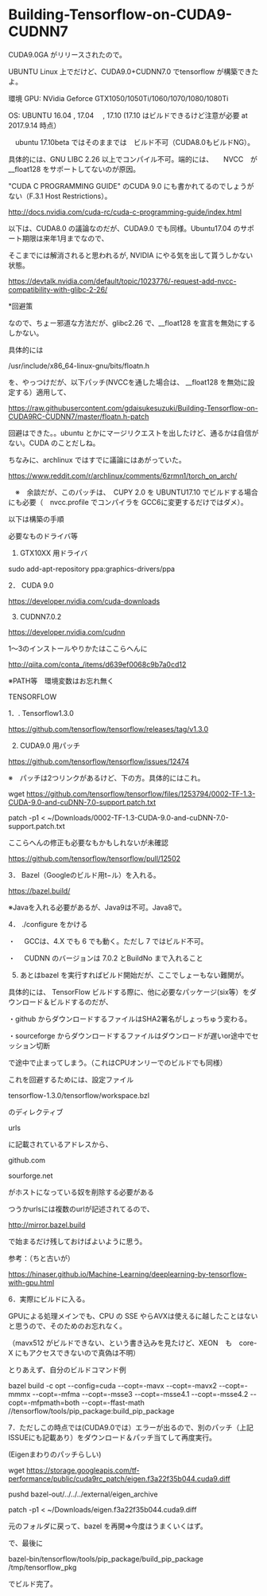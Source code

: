 # Building-Tensorflow-on-CUDA9-CUDNN7

CUDA9.0GA がリリースされたので。

UBUNTU Linux 上でだけど、CUDA9.0+CUDNN7.0 でtensorflow が構築できたよ。



環境
GPU: NVidia Geforce GTX1050/1050Ti/1060/1070/1080/1080Ti

OS:  UBUNTU 16.04 , 17.04 　, 17.10 (17.10 はビルドできるけど注意が必要 at 2017.9.14 時点）

　ubuntu 17.10beta ではそのままでは　ビルド不可（CUDA8.0もビルドNG）。
 
 
 具体的には、GNU LIBC 2.26 以上でコンパイル不可。端的には、　　NVCC　が　__float128 をサポートしてないのが原因。
 
 "CUDA C PROGRAMMING GUIDE" のCUDA 9.0 にも書かれてるのでしょうがない（F.3.1 Host Restrictions）。
 
 http://docs.nvidia.com/cuda-rc/cuda-c-programming-guide/index.html

 以下は、CUDA8.0 の議論なのだが、CUDA9.0 でも同様。Ubuntu17.04 のサポート期限は来年1月までなので、
 
 そこまでには解消されると思われるが, NVIDIA にやる気を出して貰うしかない状態。
 
 
 https://devtalk.nvidia.com/default/topic/1023776/-request-add-nvcc-compatibility-with-glibc-2-26/
 

*回避策

 なので、ちょー邪道な方法だが、glibc2.26 で、__float128 を宣言を無効にするしかない。
 
 具体的には
 
 /usr/include/x86_64-linux-gnu/bits/floatn.h
 
 を、やっつけだが、以下パッチ(NVCCを通した場合は、 __float128 を無効に設定する）適用して、
 
 https://raw.githubusercontent.com/gdaisukesuzuki/Building-Tensorflow-on-CUDA9RC-CUDNN7/master/floatn.h-patch
 
 回避はできた。。ubuntu とかにマージリクエストを出したけど、通るかは自信がない。CUDA のことだしね。
 
 ちなみに、archlinux ではすでに議論にはあがっていた。

https://www.reddit.com/r/archlinux/comments/6zrmn1/torch_on_arch/

　※　余談だが、このパッチは、　CUPY 2.0 を UBUNTU17.10 でビルドする場合にも必要（　nvcc.profile でコンパイラを GCC6に変更するだけではダメ）。


 以下は構築の手順
 

必要なものドライバ等


1. GTX10XX 用ドライバ

sudo add-apt-repository ppa:graphics-drivers/ppa

2． CUDA 9.0 

https://developer.nvidia.com/cuda-downloads

3. CUDNN7.0.2

https://developer.nvidia.com/cudnn

1〜3のインストールやりかたはここらへんに

http://qiita.com/conta_/items/d639ef0068c9b7a0cd12

※PATH等　環境変数はお忘れ無く


TENSORFLOW


1．. Tensorflow1.3.0

https://github.com/tensorflow/tensorflow/releases/tag/v1.3.0

2. CUDA9.0 用パッチ

https://github.com/tensorflow/tensorflow/issues/12474

※　パッチは2つリンクがあるけど、下の方。具体的にはこれ。

wget https://github.com/tensorflow/tensorflow/files/1253794/0002-TF-1.3-CUDA-9.0-and-cuDNN-7.0-support.patch.txt

patch -p1 < ~/Downloads/0002-TF-1.3-CUDA-9.0-and-cuDNN-7.0-support.patch.txt
 

ここらへんの修正も必要なもかもしれないが未確認

https://github.com/tensorflow/tensorflow/pull/12502

3． Bazel（Googleのビルド用t−ル）を入れる。

https://bazel.build/

※Javaを入れる必要があるが、Java9は不可。Java8で。

4． ./configure をかける

・　 GCCは、4.X でも 6 でも動く。ただし 7 ではビルド不可。

・ 　CUDNN のバージョンは 7.0.2 とBuildNo まで入れること


5. あとはbazel を実行すればビルド開始だが、ここでしょーもない難関が。

具体的には、 TensorFlow ビルドする際に、他に必要なパッケージ(six等）をダウンロード＆ビルドするのだが、

・github からダウンロードするファイルはSHA2署名がしょっちゅう変わる。

・sourceforge からダウンロードするファイルはダウンロードが遅いor途中でセッション切断

で途中で止まってしまう。（これはCPUオンリーでのビルドでも同様）

これを回避するためには、設定ファイル

tensorflow-1.3.0/tensorflow/workspace.bzl 

のディレクティブ

urls

に記載されているアドレスから、


github.com

sourforge.net


がホストになっている奴を削除する必要がある

つうかurlsには複数のurlが記述されてるので、

http://mirror.bazel.build

で始まるだけ残しておけばよいように思う。

参考：（ちと古いが）

https://hinaser.github.io/Machine-Learning/deeplearning-by-tensorflow-with-gpu.html


6．実際にビルドに入る。

GPUによる処理メインでも、CPU の SSE やらAVXは使えるに越したことはないと思うので、そのためのお忘れなく。

（mavx512 がビルドできない、という書き込みを見たけど、XEON　も　core-X にもアクセスできないので真偽は不明）

とりあえず、自分のビルドコマンド例

bazel build -c opt --config=cuda --copt=-mavx --copt=-mavx2 --copt=-mmmx --copt=-mfma --copt=-msse3 --copt=-msse4.1 --copt=-msse4.2 --copt=-mfpmath=both  --copt=-ffast-math   //tensorflow/tools/pip_package:build_pip_package 

7．ただしこの時点では(CUDA9.0では）エラーが出るので、別のパッチ（上記ISSUEにも記載あり）をダウンロード＆パッチ当てして再度実行。

(Eigenまわりのパッチらしい)

wget https://storage.googleapis.com/tf-performance/public/cuda9rc_patch/eigen.f3a22f35b044.cuda9.diff

pushd bazel-out/../../../external/eigen_archive
 
patch -p1 < ~/Downloads/eigen.f3a22f35b044.cuda9.diff
    
元のフォルダに戻って、bazel を再開⇒今度はうまくいくはず。

で、最後に

bazel-bin/tensorflow/tools/pip_package/build_pip_package /tmp/tensorflow_pkg

でビルド完了。
